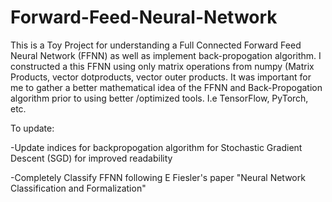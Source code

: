 # Forward-Feed-Neural-Network


This is a Toy Project for understanding a Full Connected Forward Feed Neural Network (FFNN) as well as implement back-propogation algorithm. I constructed a this FFNN using only matrix operations from numpy (Matrix Products, vector dotproducts, vector outer products.
It was important for me to gather a better mathematical idea of the FFNN and Back-Propogation algorithm prior to using
better /optimized tools. I.e TensorFlow, PyTorch, etc. 

To update:

-Update indices for backpropogation algorithm for Stochastic Gradient Descent (SGD) for improved readability 

-Completely Classify FFNN following E Fiesler's paper "Neural Network Classification and Formalization"
